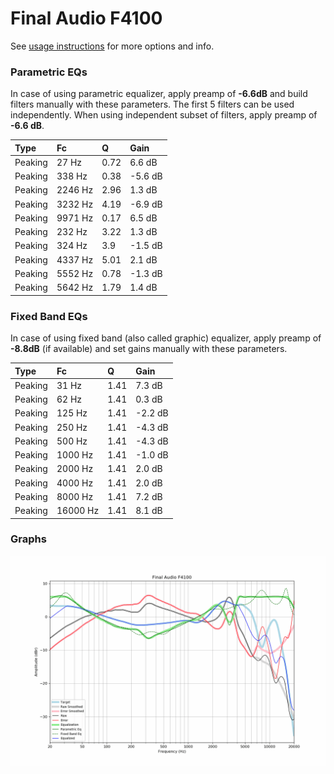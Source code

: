 # Final Audio F4100
See [usage instructions](https://github.com/jaakkopasanen/AutoEq#usage) for more options and info.

### Parametric EQs
In case of using parametric equalizer, apply preamp of **-6.6dB** and build filters manually
with these parameters. The first 5 filters can be used independently.
When using independent subset of filters, apply preamp of **-6.6 dB**.

| Type    | Fc      |    Q | Gain    |
|:--------|:--------|:-----|:--------|
| Peaking | 27 Hz   | 0.72 | 6.6 dB  |
| Peaking | 338 Hz  | 0.38 | -5.6 dB |
| Peaking | 2246 Hz | 2.96 | 1.3 dB  |
| Peaking | 3232 Hz | 4.19 | -6.9 dB |
| Peaking | 9971 Hz | 0.17 | 6.5 dB  |
| Peaking | 232 Hz  | 3.22 | 1.3 dB  |
| Peaking | 324 Hz  | 3.9  | -1.5 dB |
| Peaking | 4337 Hz | 5.01 | 2.1 dB  |
| Peaking | 5552 Hz | 0.78 | -1.3 dB |
| Peaking | 5642 Hz | 1.79 | 1.4 dB  |

### Fixed Band EQs
In case of using fixed band (also called graphic) equalizer, apply preamp of **-8.8dB**
(if available) and set gains manually with these parameters.

| Type    | Fc       |    Q | Gain    |
|:--------|:---------|:-----|:--------|
| Peaking | 31 Hz    | 1.41 | 7.3 dB  |
| Peaking | 62 Hz    | 1.41 | 0.3 dB  |
| Peaking | 125 Hz   | 1.41 | -2.2 dB |
| Peaking | 250 Hz   | 1.41 | -4.3 dB |
| Peaking | 500 Hz   | 1.41 | -4.3 dB |
| Peaking | 1000 Hz  | 1.41 | -1.0 dB |
| Peaking | 2000 Hz  | 1.41 | 2.0 dB  |
| Peaking | 4000 Hz  | 1.41 | 2.0 dB  |
| Peaking | 8000 Hz  | 1.41 | 7.2 dB  |
| Peaking | 16000 Hz | 1.41 | 8.1 dB  |

### Graphs
![](./Final%20Audio%20F4100.png)